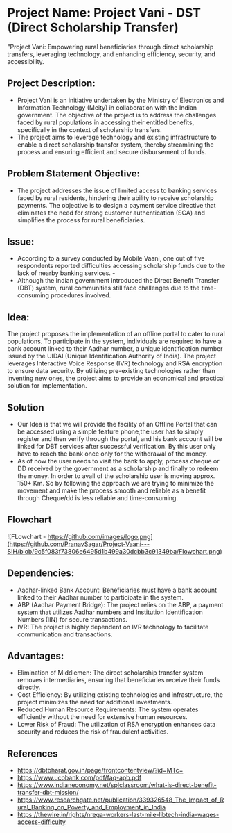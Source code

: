 # Project Name: Project Vani - DST (Direct Scholarship Transfer)
 "Project Vani: Empowering rural beneficiaries through direct scholarship transfers, leveraging technology, and enhancing efficiency, security, and accessibility.

## Project Description:
- Project Vani is an initiative undertaken by the Ministry of Electronics and Information Technology (Meity) in collaboration with the Indian government. The objective of the project is to address the challenges faced by rural populations in accessing their entitled benefits, specifically in the context of scholarship transfers.
- The project aims to leverage technology and existing infrastructure to enable a direct scholarship transfer system, thereby streamlining the process and ensuring efficient and secure disbursement of funds.

## Problem Statement Objective:
- The project addresses the issue of limited access to banking services faced by rural residents, hindering their ability to receive scholarship payments. The objective is to design a payment service directive that eliminates the need for strong customer authentication (SCA) and simplifies the process for rural beneficiaries.

## Issue:
- According to a survey conducted by Mobile Vaani, one out of five respondents reported difficulties accessing scholarship funds due to the lack of nearby banking services. -
- Although the Indian government introduced the Direct Benefit Transfer (DBT) system, rural communities still face challenges due to the time-consuming procedures involved.

## Idea:
The project proposes the implementation of an offline portal to cater to rural populations. To participate in the system, individuals are required to have a bank account linked to their Aadhar number, a unique identification number issued by the UIDAI (Unique Identification Authority of India). The project leverages Interactive Voice Response (IVR) technology and RSA encryption to ensure data security. By utilizing pre-existing technologies rather than inventing new ones, the project aims to provide an economical and practical solution for implementation.

## Solution
- Our Idea is that we will provide the facility of an Offline Portal that can be accessed using a simple feature phone,the user has to simply register and then verify through the portal, and his bank account will be linked for DBT services after successful verification. By this user only have to reach the bank once only for the withdrawal of the money.
- As of now the user needs to visit the bank to apply, process cheque or DD received by the government as a scholarship and finally to redeem the money. In order to avail of the scholarship user is moving approx. 150+ Km. So by following the approach we are trying to minimize the movement and make the process smooth and reliable as a benefit through Cheque/dd is less reliable and time-consuming.
## Flowchart 

![FLowchart - https://github.com/images/logo.png](https://github.com/PranavSagar/Project-Vaani---SIH/blob/9c5f083f73806e6495d1b499a30dcbb3c91349ba/Flowchart.png)


## Dependencies:
- Aadhar-linked Bank Account: Beneficiaries must have a bank account linked to their Aadhar number to participate in the system.
- ABP (Aadhar Payment Bridge): The project relies on the ABP, a payment system that utilizes Aadhar numbers and Institution Identification Numbers (IIN) for secure transactions.
- IVR: The project is highly dependent on IVR technology to facilitate communication and transactions.

## Advantages:
- Elimination of Middlemen: The direct scholarship transfer system removes intermediaries, ensuring that beneficiaries receive their funds directly.
- Cost Efficiency: By utilizing existing technologies and infrastructure, the project minimizes the need for additional investments.
- Reduced Human Resource Requirements: The system operates efficiently without the need for extensive human resources.
- Lower Risk of Fraud: The utilization of RSA encryption enhances data security and reduces the risk of fraudulent activities.

## References
- https://dbtbharat.gov.in/page/frontcontentview/?id=MTc=
- https://www.ucobank.com/pdf/faq-apb.pdf
- https://www.indianeconomy.net/splclassroom/what-is-direct-benefit-transfer-dbt-mission/
- https://www.researchgate.net/publication/339326548_The_Impact_of_Rural_Banking_on_Poverty_and_Employment_in_India
- https://thewire.in/rights/nrega-workers-last-mile-libtech-india-wages-access-difficulty
